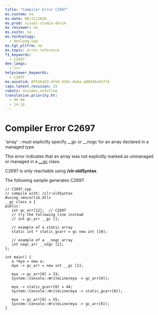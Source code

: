 ```yaml
---
title: "Compiler Error C2697"
ms.custom: na
ms.date: 09/22/2016
ms.prod: visual-studio-dev14
ms.reviewer: na
ms.suite: na
ms.technology: 
  - devlang-cpp
ms.tgt_pltfrm: na
ms.topic: error-reference
f1_keywords: 
  - C2697
dev_langs: 
  - C++
helpviewer_keywords: 
  - C2697
ms.assetid: 0f55b263-4fe0-410c-8e6a-a0943bc61ff4
caps.latest.revision: 15
robots: noindex,nofollow
translation.priority.ht: 
  - de-de
  - ja-jp
---
```

# Compiler Error C2697
'array' : must explicitly specify __gc or \__nogc for an array declared in a managed type  
  
 This error indicates that an array was not explicitly marked as unmanaged or managed in a [__gc](../vs140/__gc.md) class.  
  
 C2697 is only reachable using **/clr:oldSyntax**.  
  
 The following sample generates C2697:  
  
```  
// C2697.cpp  
// compile with: /clr:oldSyntax  
#using <mscorlib.dll>  
__gc class a {  
public:  
   int gc_arr[12];  // C2697  
   // try the following line instead  
   // int gc_arr __gc [];  
  
   // example of a static array  
   static int * static_gcarr = gc new int [10];  
  
   // example of a __nogc array  
   int nogc_arr __nogc [2];  
};  
  
int main() {  
   a *mya = new a;  
   mya -> gc_arr = new int __gc [2];  
  
   mya -> gc_arr[0] = 33;  
   System::Console::WriteLine(mya -> gc_arr[0]);  
  
   mya -> static_gcarr[0] = 44;  
   System::Console::WriteLine(mya -> static_gcarr[0]);  
  
   mya -> gc_arr[0] = 55;  
   System::Console::WriteLine(mya -> gc_arr[0]);  
}  
```